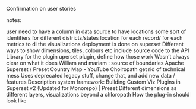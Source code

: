Confirmation on user stories

notes:

user need to have a column in data source to have locations
some sort of identifiers for different districts/states
location for each record/ for each metrics to di the visualizations
deployment is done on superset 
Different ways to show dimensions, tiles, colours etc
include source code to the API Library for the plugin 
uperset plugin, define how those work
Wasn’t always clear on what it does
William and mariam : source of boundaries
Apache Superset / Preset Country Map - YouTube
Cholropath
get rid of technical mess
Uses deprecated legacy stuff, change that, and add new data / features
Description system framework: 
Building Custom Viz Plugins in Superset v2 (Updated for Monorepo) | Preset
Different dimensions as different layers, visualizations beyond a chloropath
How the plug-in should look like
